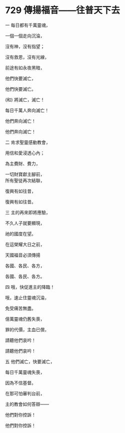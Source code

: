 # 729 傳揚福音――往普天下去

一 每日都有千萬靈魂，

一個一個走向沉淪，

沒有神，沒有指望；

沒有救恩，沒有光線，

前途有如永夜黑暗，

他們快要滅亡，

他們快要滅亡。

(和) 將滅亡，滅亡！

每日千萬人奔向滅亡！

他們奔向滅亡！

他們奔向滅亡！

二 肯求聖靈感動教會，

用信和愛浸透心內；

為主費財、費力，

一切財寶獻主腳前，\
所有聖徒再次結聯，

復興有如往昔，

復興有如往昔。

三 主的再來即將應驗，

不久人子就要顯現，

祂的國度在望。

在這榮耀大日之前，

天國福音必須傳揚

各國、各民、各方，

各國、各民、各方。

四 哦，快促進主的降臨！

哦，速止住靈魂沉淪，

免受痛苦無盡。

億萬靈魂仍舊失喪，

罪的代價，主血已償，

請聽他們哀吟！

請聽他們哀吟！

五 他們滅亡，快要滅亡，

每日千萬靈魂失喪，

因為不信基督。

在那可怕審判台前，

主的教會如何答辯――

他們對你控訴！

他們對你控訴！

